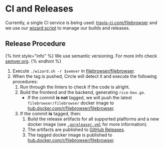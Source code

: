 # CI and Releases

Currently, a single CI service is being used: [travis-ci.com/filebrowser](https://travis-ci.com/filebrowser) and we use our [wizard script](https://github.com/filebrowser/filebrowser/blob/master/wizard.sh) to manage our builds and releases.

## Release Procedure

{% hint style="info" %}
We use semantic versioning. For more info check [semver.org](https://semver.org).
{% endhint %}

1. Execute `./wizard.sh -r $semver` in [filebrowser/filebrowser](https://github.com/filebrowser/filebrowser).
2. When the tag is pushed, Circle will detect it and execute the following procedures:
   1. Run through the linters to check if the code is alright.
   2. Build the frontend and the backend, generating `rice-box.go`.
      * If the commit **is not** tagged, we will push the latest `filebrowser/filebrowser` docker image to [hub.docker.com/r/filebrowser/filebrowser](https://hub.docker.com/r/filebrowser/filebrowser/).
   3. If the commit **is** tagged, then:
      1. Build the release artifacts for all supported platforms and a new docker image \(see [`.goreleaser.yml`](https://github.com/filebrowser/filebrowser/blob/master/.goreleaser.yml) for more information\).
      2. The artifacts are published to [GitHub Releases](https://github.com/filebrowser/filebrowser/releases).
      3. The tagged docker image is published to [hub.docker.com/r/filebrowser/filebrowser](https://hub.docker.com/r/filebrowser/filebrowser/).


